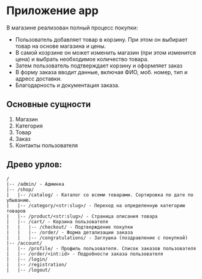 # Приложение app


В магазине реализован полный процесс покупки:
* Пользователь добавляет товар в корзину. При этом он выбирает товар на основе магазина и цены.
* В самой козрзине он может изменить магазин (при этом изменится цена) и выбрать необходимое количество товара.
* Затем пользователь подтверждает корзину и оформляет заказ
* В форму заказа вводит данные, включая ФИО, моб. номер, тип и адресс доставки.
* Благодарность и документация заказа.

## Основные сущности

1. Магазин
2. Категория
3. Товар
4. Заказ
5. Контакты пользователя

## Древо урлов:
    /
    |-- /admin/ - Админка
    |-- /shop/
    |   |-- /catalog/ - Каталог со всеми товарами. Сортировка по дате по убыванию.
    |   |-- /category/<str:slug>/ - Переход на определенную категорию товаров
    |   |-- /product/<str:slug>/ - Страница описания товара
    |   |-- /cart/ - Корзина пользователя
    |   |   |-- /checkout/ - Подтверждение покупки
    |   |   |-- /order/ - Форма детализации заказа
    |   |   |-- /congratulations/ - Заглушка (поздравление с покупкой)
    |-- /account/
    |   |-- /profile/ - Профиль пользователя. Список заказов пользователя
    |   |-- /order/<int:id> - Подробности заказа пользователя
    |   |-- /login/
    |   |-- /registration/
    |   |-- /logout/
